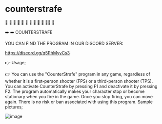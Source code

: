 # counterstrafe

🌟 🌟 🌟 🌟 🌟 🌟 🌟 🌟 🌟 🌟 🌟🌟 🌟

➡️ ➡️ COUNTERSTRAFE

YOU CAN FIND THE PROGRAM IN OUR DISCORD SERVER:

https://discord.gg/q5PhMyyCs3

👉 Usage;

👉 You can use the "CounterStrafe" program in any game, regardless of whether it is a first-person shooter (FPS) or a third-person shooter (TPS). You can activate CounterStrafe by pressing F1 and deactivate it by pressing F2. The program automatically makes your character stop or become stationary when you fire in the game. Once you stop firing, you can move again. There is no risk or ban associated with using this program. Sample pictures;

![image](https://github.com/canhhr/counterstrafe/assets/82213336/70867d46-cc0e-448a-acd6-4720d341f038)
